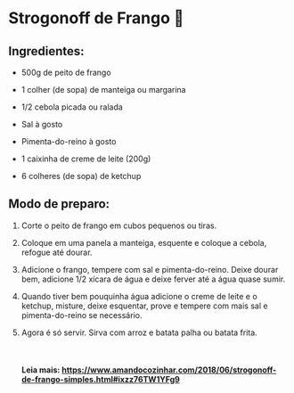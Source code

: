 # Strogonoff de Frango :chicken:

## Ingredientes:

- 500g de peito de frango


- 1 colher (de sopa) de manteiga ou margarina
- 1/2 cebola picada ou ralada
- Sal à gosto
- Pimenta-do-reino à gosto
- 1 caixinha de creme de leite (200g)
- 6 colheres (de sopa) de ketchup

## Modo de preparo:

1. Corte o peito de frango em cubos pequenos ou tiras.

2. Coloque em uma panela a manteiga, esquente e coloque a cebola, refogue até dourar.

3. Adicione o frango, tempere com sal e pimenta-do-reino. Deixe dourar bem, adicione 1/2 xícara de água e deixe ferver até a água quase sumir.

4. Quando tiver bem pouquinha água adicione o creme de leite e o ketchup, misture, deixe esquentar, prove e tempere com mais sal e pimenta-do-reino se necessário.

5. Agora é só servir. Sirva com arroz e batata palha ou batata frita.

   ​

   #### Leia mais: https://www.amandocozinhar.com/2018/06/strogonoff-de-frango-simples.html#ixzz76TW1YFg9